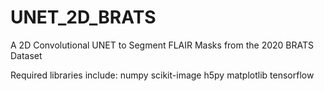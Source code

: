 # UNET_2D_BRATS
 A 2D Convolutional UNET to Segment FLAIR Masks from the 2020 BRATS Dataset

Required libraries include:
numpy
scikit-image
h5py
matplotlib
tensorflow
